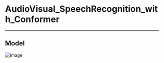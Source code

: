 # AudioVisual_SpeechRecognition_with_Conformer
---





## Model
![image](https://user-images.githubusercontent.com/42057488/169018201-cf8fee66-e111-4461-8570-372aebcec3be.png)
